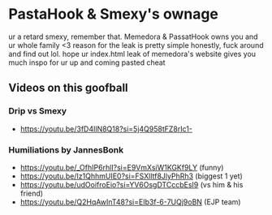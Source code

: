 # PastaHook & Smexy's ownage

ur a retard smexy, remember that. Memedora & PassatHook owns you and ur whole family &lt;3
reason for the leak is pretty simple honestly, fuck around and find out lol. hope ur index.html leak of memedora's website gives you much inspo for ur up and coming pasted cheat

## Videos on this goofball
### Drip vs Smexy
- https://youtu.be/3fD4IlN8Q18?si=5j4Q958tFZ8rIc1-
### Humiliations by JannesBonk
- https://youtu.be/_OfhIP6rhlI?si=E9VmXsiW1KGKf9LY (funny)
- https://youtu.be/Iz1QhhmUIE0?si=FSXlltf8JlyPhRh3 (biggest 1 yet)
- https://youtu.be/udOoifroEio?si=YV6OsgDTCccbEsI9 (vs him & his friend)
- https://youtu.be/Q2HqAwInT48?si=EIb3f-6-7UQj9oBN (EJP team)
